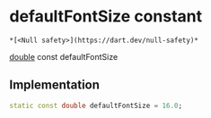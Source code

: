 


# defaultFontSize constant




    *[<Null safety>](https://dart.dev/null-safety)*


[double](https://api.flutter.dev/flutter/dart-core/double-class.html) const defaultFontSize
  







## Implementation

```dart
static const double defaultFontSize = 16.0;


```







